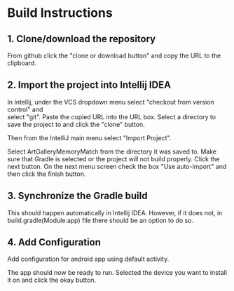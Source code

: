 # Build Instructions  

## 1. Clone/download the repository

From github click the "clone or download button" and copy the URL to the clipboard.

## 2. Import the project into Intellij IDEA

In Intellij, under the VCS dropdown menu select "checkout from version control" and  
select "git". Paste the copied URL into the URL box. 
Select a directory to save the project to and click the "clone" button.   

Then from the IntelliJ main menu select "Import Project".
 
Select ArtGalleryMemoryMatch from the directory it was saved to. Make sure that Gradle is selected or the project will not build properly. 
Click the next button. On the next menu screen check the box "Use auto-import" and then click the finish button.

## 3. Synchronize the Gradle build

This should happen automatically in Intellij IDEA. However, if it does not, in build.gradle(Module:app) file there should be an option to do so.

## 4. Add Configuration

Add configuration for android app using default activity.  

The app should now be ready to run. Selected the device you want to install it on and click the okay button.
